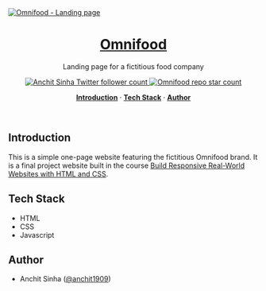 <a href="https://omnifood-practice-website.netlify.app/">
  <img alt="Omnifood - Landing page" src="/public/screenshot.png">
    <h1 align="center">Omnifood</h1>
</a>

<p align="center">
  Landing page for a fictitious food company
</p>

<p align="center">
  <a href="https://twitter.com/anchit1909">
    <img src="https://img.shields.io/twitter/follow/anchit1909?style=flat&label=anchit1909&logo=twitter&color=0bf&logoColor=fff" alt="Anchit Sinha Twitter follower count" />
  </a>
  <a href="https://github.com/Anchit1909/Omnifood-Website">
    <img src="https://img.shields.io/github/stars/Anchit1909/Omnifood-Website?label=Anchit1909%2FOmnifood-Website" alt="Omnifood repo star count" />
  </a>
</p>

<p align="center">
  <a href="#introduction"><strong>Introduction</strong></a> ·
  <a href="#tech-stack"><strong>Tech Stack</strong></a> ·
  <a href="#author"><strong>Author</strong></a>
</p>
<br/>

## Introduction

This is a simple one-page website featuring the fictitious Omnifood brand.
It is a final project website built in the course [Build Responsive Real-World Websites with HTML and CSS](https://www.udemy.com/course/design-and-develop-a-killer-website-with-html5-and-css3/).

## Tech Stack

- HTML
- CSS
- Javascript

## Author

- Anchit Sinha ([@anchit1909](https://twitter.com/anchit1909))
